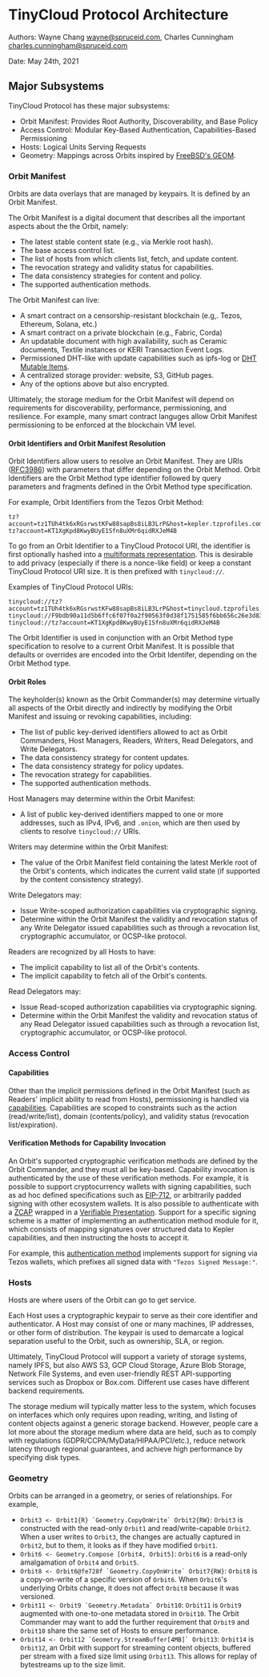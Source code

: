 # TinyCloud Protocol Architecture

Authors: Wayne Chang <wayne@spruceid.com>, Charles Cunningham <charles.cunningham@spruceid.com>

Date: May 24th, 2021

## Major Subsystems
TinyCloud Protocol has these major subsystems:
- Orbit Manifest: Provides Root Authority, Discoverability, and Base Policy
- Access Control: Modular Key-Based Authentication, Capabilities-Based Permissioning
- Hosts: Logical Units Serving Requests
- Geometry: Mappings across Orbits inspired by [FreeBSD's GEOM](https://people.freebsd.org/~phk/Geom/).

### Orbit Manifest
Orbits are data overlays that are managed by keypairs. It is defined by an
Orbit Manifest.

The Orbit Manifest is a digital document that describes all the important
aspects about the the Orbit, namely:
- The latest stable content state (e.g., via Merkle root hash).
- The base access control list.
- The list of hosts from which clients list, fetch, and update content.
- The revocation strategy and validity status for capabilities.
- The data consistency strategies for content and policy.
- The supported authentication methods.

The Orbit Manifest can live:
- A smart contract on a censorship-resistant blockchain (e.g,. Tezos, Ethereum, Solana, etc.)
- A smart contract on a private blockchain (e.g., Fabric, Corda)
- An updatable document with high availability, such as Ceramic documents, Textile instances or KERI Transaction Event Logs.
- Permissioned DHT-like with update capabilities such as ipfs-log or [DHT Mutable Items](http://bittorrent.org/beps/bep_0046.html).
- A centralized storage provider: website, S3, GitHub pages.
- Any of the options above but also encrypted.

Ultimately, the storage medium for the Orbit Manifest will depend on
requirements for discoverability, performance, permissioning, and resilience.
For example, many smart contract languges allow Orbit Manifest permissioning to
be enforced at the blockchain VM level.

#### Orbit Identifiers and Orbit Manifest Resolution
Orbit Identifiers allow users to resolve an Orbit Manifest. They are URIs
([RFC3986](https://datatracker.ietf.org/doc/html/rfc3986#section-3.1)) with
parameters that differ depending on the Orbit Method. Orbit Identifiers are
the Orbit Method type identifier followed by query parameters and fragments
defined in the Orbit Method type specification.

For example, Orbit Identifiers from the Tezos Orbit Method:
```
tz?account=tz1TUh4tk6xRGsrwstKFw88sapBs8iLB3LrP&host=kepler.tzprofiles.com&nonce=jVUYDuxJ
tz?account=KT1XgKpd8KwyBUyE1Sfn8uXMr6qidRXJeM4B
```

To go from an Orbit Identifier to a TinyCloud Protocol URI, the identifier is first
optionally hashed into a
[multiformats representation](https://multiformats.io/). This is desirable to
add privacy (especially if there is a nonce-like field) or keep a constant
TinyCloud Protocol URI size. It is then prefixed with `tinycloud://`.

Examples of TinyCloud Protocol URIs:
```
tinycloud://tz?account=tz1TUh4tk6xRGsrwstKFw88sapBs8iLB3LrP&host=tinycloud.tzprofiles.com&nonce=jVUYDuxJ
tinycloud://F9bdb90a11d5b6ffc6f07f0a2f90563f0d38f1751585f6bb656c26e3d83b411ae
tinycloud://tz?account=KT1XgKpd8KwyBUyE1Sfn8uXMr6qidRXJeM4B
```

The Orbit Identifier is used in conjunction with an Orbit Method type
specification to resolve to a current Orbit Manifest. It is possible that
defaults or overrides are encoded into the Orbit Identifer, depending on the
Orbit Method type.

#### Orbit Roles
The keyholder(s) known as the Orbit Commander(s) may determine virtually all aspects
of the Orbit directly and indirectly by modifying the Orbit Manifest and issuing or
revoking capabilities, including:
- The list of public key-derived identifiers allowed to act as
  Orbit Commanders, Host Managers, Readers, Writers, Read Delegators, and Write
  Delegators.
- The data consistency strategy for content updates.
- The data consistency strategy for policy updates.
- The revocation strategy for capabilities.
- The supported authentication methods.

Host Managers may determine within the Orbit Manifest:
- A list of public key-derived identifiers mapped to one or more addresses,
  such as IPv4, IPv6, and `.onion`, which are then used by clients to resolve
  `tinycloud://` URIs.

Writers may determine within the Orbit Manifest:
- The value of the Orbit Manifest field containing the latest Merkle root of the
  Orbit's contents, which indicates the current valid state (if supported by the
  content consistency strategy).

Write Delegators may:
- Issue Write-scoped authorization capabilities via cryptographic signing.
- Determine within the Orbit Manifest the validity and revocation status of
  any Write Delegator issued capabilities such as through a revocation list,
  cryptographic accumulator, or OCSP-like protocol.

Readers are recognized by all Hosts to have:
- The implicit capability to list all of the Orbit's contents.
- The implicit capability to fetch all of the Orbit's contents.

Read Delegators may:
- Issue Read-scoped authorization capabilities via cryptographic signing.
- Determine within the Orbit Manifest the validity and revocation status of
  any Read Delegator issued capabilities such as through a revocation list,
  cryptographic accumulator, or OCSP-like protocol.

### Access Control

#### Capabilities
Other than the implicit permissions defined in the Orbit Manifest (such as
Readers' implicit ability to read from Hosts), permissioning is handled via
[capabilities](https://en.wikipedia.org/wiki/Capability-based_security).
Capabilities are scoped to constraints such as the action (read/write/list),
domain (contents/policy), and validity status (revocation list/expiration).

#### Verification Methods for Capability Invocation
An Orbit's supported cryptographic verification methods are defined by the
Orbit Commander, and they must all be key-based. Capability invocation is
authenticated by the use of these verification methods. For example, it is
possible to support cryptocurrency wallets with signing capabilities, such
as ad hoc defined specifications such as [EIP-712](https://eips.ethereum.org/EIPS/eip-712), or
arbitrarily padded signing with other ecosystem wallets. It is also possible to
authenticate with a [ZCAP](https://w3c-ccg.github.io/zcap-ld/) wrapped in a
[Verifiable
Presentation](https://w3c.github.io/vc-data-model/#presentations-0). Support
for a specific signing scheme is a matter of implementing an authentication
method module for it, which consists of mapping signatures over structured data
to Kepler capabilities, and then instructing the hosts to accept it.

For example, this [authentication
method](https://github.com/spruceid/kepler/blob/main/src/tz.rs) implements
support for signing via Tezos wallets, which prefixes all signed data with
`"Tezos Signed Message:"`.

### Hosts
Hosts are where users of the Orbit can go to get service.

Each Host uses a cryptographic keypair to serve as their core identifier and
authenticator. A Host may consist of one or many machines, IP addresses, or
other form of distribution. The keypair is used to demarcate a logical
separation useful to the Orbit, such as ownership, SLA, or region.

Ultimately, TinyCloud Protocol will support a variety of storage systems, namely IPFS, but
also AWS S3, GCP Cloud Storage, Azure Blob Storage, Network File Systems, and
even user-friendly REST API-supporting services such as Dropbox or Box.com.
Different use cases have different backend requirements.

The storage medium will typically matter less to the system, which focuses on
interfaces which only requires upon reading, writing, and listing of content
objects against a generic storage backend. However, people care a lot more
about the storage medium where data are held, such as to comply with
regulations (GDPR/CCPA/MyData/HIPAA/PCI/etc.), reduce network latency through
regional guarantees, and achieve high performance by specifying disk types. 

### Geometry
Orbits can be arranged in a geometry, or series of relationships. For example,
- ``Orbit3 <- Orbit1{R} `Geometry.CopyOnWrite` Orbit2{RW}``: `Orbit3` is
  constructed with the read-only `Orbit1` and read/write-capable `Orbit2`. When
  a user writes to `Orbit3`, the changes are actually captured in `Orbit2`, but
  to them, it looks as if they have modified `Orbit1`.
- ``Orbit6 <- Geometry.Compose [Orbit4, Orbit5]``: `Orbit6` is a read-only
  amalgamation of `Orbit4` and `Orbit5`.
- ``Orbit8 <- Orbit6@fe728f `Geometry.CopyOnWrite` Orbit7{RW}``: `Orbit8` is a
  copy-on-write of a specific version of `Orbit6`. When `Orbit6`'s underlying
  Orbits change, it does not affect `Orbit8` because it was versioned.
- ``Orbit11 <- Orbit9 `Geometry.Metadata` Orbit10``: `Orbit11` is `Orbit9`
  augmented with one-to-one metadata stored in `Orbit10`. The Orbit Commander
  may want to add the further requirement that `Orbit9` and `Orbit10` share the
  same set of Hosts to ensure performance.
- ``Orbit14 <- Orbit12 `Geometry.StreamBuffer[4MB]` Orbit13``: `Orbit14` is
  `Orbit12`, an Orbit with support for streaming content objects, buffered per
  stream with a fixed size limit using `Orbit13`. This allows for replay of
  bytestreams up to the size limit.
